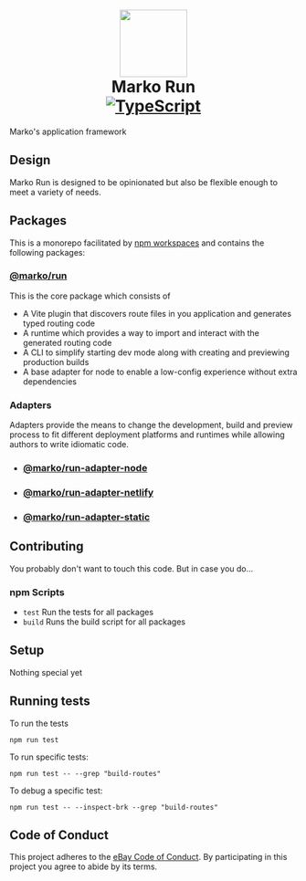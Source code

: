 <h1 align="center">
  <!-- Logo -->
  <img src="https://user-images.githubusercontent.com/4985201/115444712-ca550500-a1c9-11eb-9897-238ece59129c.png" height="118"/>
  <br/>
  Marko Run
	<br/>

  <!-- Language -->
  <a href="http://typescriptlang.org">
    <img src="https://img.shields.io/badge/%3C%2F%3E-typescript-blue.svg" alt="TypeScript"/>
  </a>
</h1>

Marko's application framework

## Design
Marko Run is designed to be opinionated but also be flexible enough to meet a variety of needs.

## Packages

This is a monorepo facilitated by [npm workspaces](https://docs.npmjs.com/cli/v8/using-npm/workspaces) and contains the following packages:

### [@marko/run](./packages/run/README.md)
This is the core package which consists of
- A Vite plugin that discovers route files in you application and generates typed routing code
- A runtime which provides a way to import and interact with the generated routing code
- A CLI to simplify starting dev mode along with creating and previewing production builds
- A base adapter for node to enable a low-config experience without extra dependencies

### Adapters
Adapters provide the means to change the development, build and preview process to fit different deployment platforms and runtimes while allowing authors to write idiomatic code.

- ### [@marko/run-adapter-node](./packages/adapters/node/README.md)

- ### [@marko/run-adapter-netlify](./packages/adapters/netlify/README.md)

- ### [@marko/run-adapter-static](./packages/adapters/static/README.md)




## Contributing

You probably don't want to touch this code. But in case you do...

### npm Scripts

- `test` Run the tests for all packages
- `build` Runs the build script for all packages

## Setup

Nothing special yet

## Running tests

To run the tests

```
npm run test
```

To run specific tests:

```
npm run test -- --grep "build-routes"
```

To debug a specific test:

```
npm run test -- --inspect-brk --grep "build-routes"
```

## Code of Conduct

This project adheres to the [eBay Code of Conduct](./.github/CODE_OF_CONDUCT.md). By participating in this project you agree to abide by its terms.